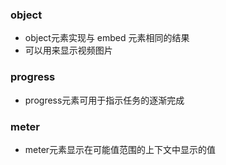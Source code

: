### object
- object元素实现与 embed 元素相同的结果
- 可以用来显示视频图片

### progress
- progress元素可用于指示任务的逐渐完成

### meter
- meter元素显示在可能值范围的上下文中显示的值